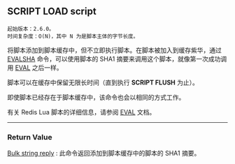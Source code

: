 ## SCRIPT LOAD script

    起始版本：2.6.0。
    时间复杂度：O(N)，其中 N 为是脚本主体的字节长度。

将脚本添加到脚本缓存中，但不立即执行脚本。在脚本被加入到缓存紫华，通过 [EVALSHA](evalsha.md) 命令，可以使用脚本的 SHA1 摘要来调用这个脚本，就像第一次成功调用 [EVAL](eval.md) 之后一样。

脚本可以在缓存中保留无限长时间（直到执行 **SCRIPT FLUSH** 为止）。

即使脚本已经存在于脚本缓存中，该命令也会以相同的方式工作。

有关 Redis Lua 脚本的详细信息，请参阅 [EVAL](eval.md) 文档。

---

### Return Value

[Bulk string reply](../topics/protocol.md#resp-bulk-strings) : 此命令返回添加到脚本缓存中的脚本的 SHA1 摘要。
